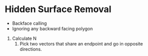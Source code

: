 # Hidden Surface Removal

- Backface calling
- Ignoring any backward facing polygon

1. Calculate N
   1. Pick two vectors that share an endpoint and go in opposite directions.